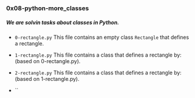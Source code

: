 ### 0x08-python-more_classes

##### We are solvin tasks about **classes** in Python.

* `0-rectangle.py` This file contains an empty class `Rectangle` that defines a rectangle.

* `1-rectangle.py` This file contains a class that defines a rectangle by: (based on 0-rectangle.py).

* `2-rectangle.py` This file contains a class that defines a rectangle by: (based on 1-rectangle.py).

* ``